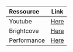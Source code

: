 | Ressource | Link |
|:-|:-:|
| Youtube | [Here](https://github.com/at-internet/atinternet-js-smarttag-youtube/) |
| Brightcove | [Here](https://github.com/at-internet/atinternet-js-smarttag-brightcove/) |
| Performance | [Here](https://github.com/at-internet/atinternet-js-smarttag-performance/) |
